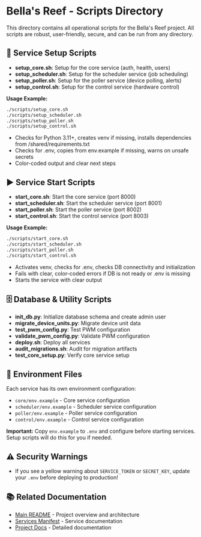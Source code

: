 # Bella's Reef - Scripts Directory

This directory contains all operational scripts for the Bella's Reef project. All scripts are robust, user-friendly, secure, and can be run from any directory.

## 🚀 Service Setup Scripts

- **setup_core.sh**: Setup for the core service (auth, health, users)
- **setup_scheduler.sh**: Setup for the scheduler service (job scheduling)
- **setup_poller.sh**: Setup for the poller service (device polling, alerts)
- **setup_control.sh**: Setup for the control service (hardware control)

**Usage Example:**
```bash
./scripts/setup_core.sh
./scripts/setup_scheduler.sh
./scripts/setup_poller.sh
./scripts/setup_control.sh
```
- Checks for Python 3.11+, creates venv if missing, installs dependencies from /shared/requirements.txt
- Checks for .env, copies from env.example if missing, warns on unsafe secrets
- Color-coded output and clear next steps

## ▶️ Service Start Scripts

- **start_core.sh**: Start the core service (port 8000)
- **start_scheduler.sh**: Start the scheduler service (port 8001)
- **start_poller.sh**: Start the poller service (port 8002)
- **start_control.sh**: Start the control service (port 8003)

**Usage Example:**
```bash
./scripts/start_core.sh
./scripts/start_scheduler.sh
./scripts/start_poller.sh
./scripts/start_control.sh
```
- Activates venv, checks for .env, checks DB connectivity and initialization
- Fails with clear, color-coded errors if DB is not ready or .env is missing
- Starts the service with clear output

## 🗄️ Database & Utility Scripts

- **init_db.py**: Initialize database schema and create admin user
- **migrate_device_units.py**: Migrate device unit data
- **test_pwm_config.py**: Test PWM configuration
- **validate_pwm_config.py**: Validate PWM configuration
- **deploy.sh**: Deploy all services
- **audit_migrations.sh**: Audit for migration artifacts
- **test_core_setup.py**: Verify core service setup

## 📝 Environment Files

Each service has its own environment configuration:
- `core/env.example` - Core service configuration
- `scheduler/env.example` - Scheduler service configuration
- `poller/env.example` - Poller service configuration
- `control/env.example` - Control service configuration

**Important:** Copy `env.example` to `.env` and configure before starting services. Setup scripts will do this for you if needed.

## ⚠️ Security Warnings
- If you see a yellow warning about `SERVICE_TOKEN` or `SECRET_KEY`, update your `.env` before deploying to production!

## 📚 Related Documentation
- [Main README](../readme.md) - Project overview and architecture
- [Services Manifest](../services.yaml) - Service documentation
- [Project Docs](../project_docs/) - Detailed documentation